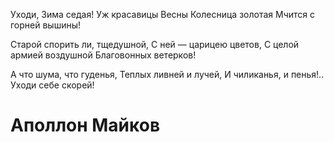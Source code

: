 Уходи, Зима седая!
Уж красавицы Весны
Колесница золотая
Мчится с горней вышины!

Старой спорить ли, тщедушной,
С ней — царицею цветов,
С целой армией воздушной
Благовонных ветерков!

А что шума, что гуденья,
Теплых ливней и лучей,
И чиликанья, и пенья!..
Уходи себе скорей!

# Аполлон Майков
